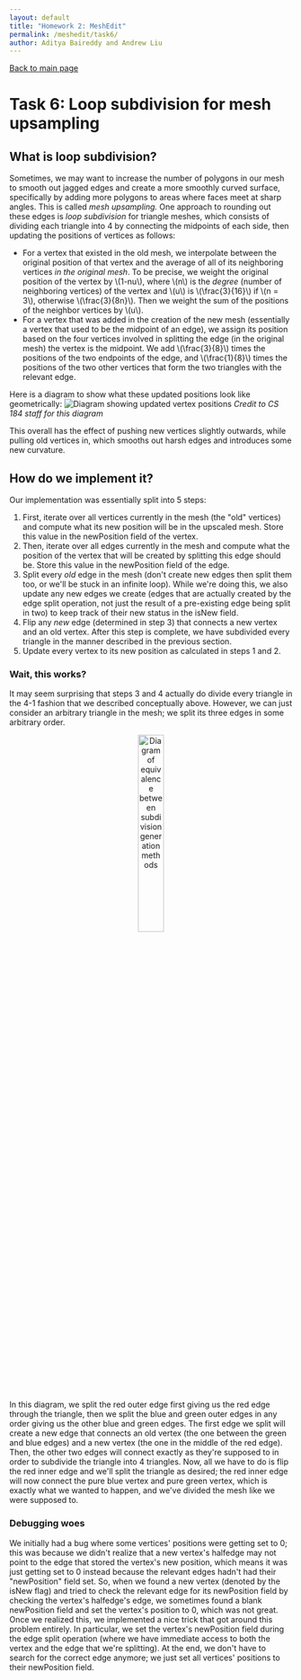 ```yaml
---
layout: default
title: "Homework 2: MeshEdit"
permalink: /meshedit/task6/
author: Aditya Baireddy and Andrew Liu
---
```

[Back to main page]({{site.baseurl}}/meshedit)
# Task 6: Loop subdivision for mesh upsampling
## What is loop subdivision?
Sometimes, we may want to increase the number of polygons in our mesh to smooth out jagged edges and create a more smoothly curved surface, specifically by adding more polygons to areas where faces meet at sharp angles. This is called *mesh upsampling.* One approach to rounding out these edges is *loop subdivision* for triangle meshes, which consists of dividing each triangle into 4 by connecting the midpoints of each side, then updating the positions of vertices as follows:
- For a vertex that existed in the old mesh, we interpolate between the original position of that vertex and the average of all of its neighboring vertices *in the original mesh*. To be precise, we weight the original position of the vertex by \\(1-nu\\), where \\(n\\) is the *degree* (number of neighboring vertices) of the vertex and \\(u\\) is \\(\frac{3}{16}\\) if \\(n = 3\\), otherwise \\(\frac{3}{8n}\\). Then we weight the sum of the positions of the neighbor vertices by \\(u\\).
- For a vertex that was added in the creation of the new mesh (essentially a vertex that used to be the midpoint of an edge), we assign its position based on the four vertices involved in splitting the edge (in the original mesh) the vertex is the midpoint. We add \\(\frac{3}{8}\\) times the positions of the two endpoints of the edge, and \\(\frac{1}{8}\\) times the positions of the two other vertices that form the two triangles with the relevant edge.

Here is a diagram to show what these updated positions look like geometrically:
![Diagram showing updated vertex positions]({{site.baseurl}}/docs/assets/hw2images/task6-vertex-positions.png)
*Credit to CS 184 staff for this diagram*

This overall has the effect of pushing new vertices slightly outwards, while pulling old vertices in, which smooths out harsh edges and introduces some new curvature.

## How do we implement it?
Our implementation was essentially split into 5 steps:
1. First, iterate over all vertices currently in the mesh (the "old" vertices) and compute what its new position will be in the upscaled mesh. Store this value in the newPosition field of the vertex.
2. Then, iterate over all edges currently in the mesh and compute what the position of the vertex that will be created by splitting this edge should be. Store this value in the newPosition field of the edge.
3. Split every *old* edge in the mesh (don't create new edges then split them too, or we'll be stuck in an infinite loop). While we're doing this, we also update any new edges we create (edges that are actually created by the edge split operation, not just the result of a pre-existing edge being split in two) to keep track of their new status in the isNew field.
4. Flip any *new* edge (determined in step 3) that connects a new vertex and an old vertex. After this step is complete, we have subdivided every triangle in the manner described in the previous section.
5. Update every vertex to its new position as calculated in steps 1 and 2.

### Wait, this works?
It may seem surprising that steps 3 and 4 actually do divide every triangle in the 4-1 fashion that we described conceptually above.
However, we can just consider an arbitrary triangle in the mesh; we split its three edges in some arbitrary order.

<p style = "text-align:center">
	<img src="/hw-webpages-sp24-spegeerino/docs/assets/hw2images/task6-subdivision-proof.png" alt="Diagram of equivalence between subdivision generation methods" width="30%" style="text-align:center"/>
</p>

In this diagram, we split the red outer edge first giving us the red edge through the triangle, then we split the blue and green outer edges in any order giving us the other blue and green edges.
The first edge we split will create a new edge that connects an old vertex (the one between the green and blue edges) and a new vertex (the one in the middle of the red edge).
Then, the other two edges will connect exactly as they're supposed to in order to subdivide the triangle into 4 triangles.
Now, all we have to do is flip the red inner edge and we'll split the triangle as desired; the red inner edge will now connect the pure blue vertex and pure green vertex, which is exactly what we wanted to happen, and we've divided the mesh like we were supposed to.

### Debugging woes

We initially had a bug where some vertices' positions were getting set to 0; this was because we didn't realize that a new vertex's halfedge may not point to the edge that stored the vertex's new position, which means it was just getting set to 0 instead because the relevant edges hadn't had their "newPosition" field set. 
So, when we found a new vertex (denoted by the isNew flag) and tried to check the relevant edge for its newPosition field by checking the vertex's halfedge's edge, we sometimes found a blank newPosition field and set the vertex's position to 0, which was not great.
Once we realized this, we implemented a nice trick that got around this problem entirely.
In particular, we set the vertex's newPosition field during the edge split operation (where we have immediate access to both the vertex and the edge that we're splitting). At the end, we don't have to search for the correct edge anymore; we just set all vertices' positions to their newPosition field.